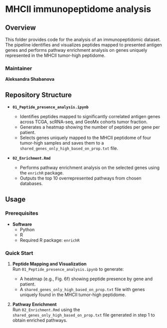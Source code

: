 # MHCII immunopeptidome analysis

## Overview

This folder provides code for the analysis of an immunopeptidomic dataset. The pipeline identifies and visualizes peptides mapped to presented antigen genes and performs pathway enrichment analysis on genes uniquely represented in the MHCII tumor-high peptidome.

### Maintainer
**Aleksandra Shabanova**

## Repository Structure

- **`01_Peptide_presence_analysis.ipynb`**  
  - Identifies peptides mapped to significantly correlated antigen genes across TCGA, scRNA-seq, and GeoMx cohorts tumor fraction.
  - Generates a heatmap showing the number of peptides per gene per patient.
  - Selects genes uniquely mapped to the MHCII peptidome of four tumor-high samples and saves them to a `shared_genes_only_high_based_on_prop.txt` file.

- **`02_Enrichment.Rmd`**  
  - Performs pathway enrichment analysis on the selected genes using the `enrichR` package.
  - Outputs the top 10 overrepresented pathways from chosen databases.

## Usage

### Prerequisites

- **Software**
  - Python
  - R
  - Required R package: `enrichR`

### Quick Start

1. **Peptide Mapping and Visualization**  
   Run `01_Peptide_presence_analysis.ipynb` to generate:
   - A heatmap (e.g., Fig. 6f) showing peptide presence by gene and patient.
   - A `shared_genes_only_high_based_on_prop.txt` file with genes uniquely found in the MHCII tumor-high peptidome.

2. **Pathway Enrichment**  
   Run `02_Enrichment.Rmd` using the `shared_genes_only_high_based_on_prop.txt` file generated in step 1 to obtain enriched pathways.